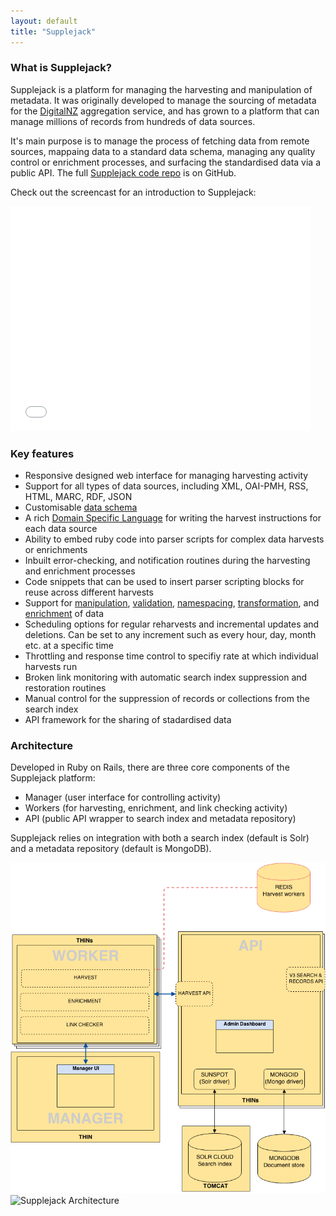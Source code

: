 ```yaml
---
layout: default
title: "Supplejack"
---
```

### What is Supplejack?

Supplejack is a platform for managing the harvesting and manipulation of metadata. It was originally developed to manage the sourcing of metadata for the [DigitalNZ](http://www.digitalnz.org/) aggregation service, and has grown to a platform that can manage millions of records from hundreds of data sources.

It's main purpose is to manage the process of fetching data from remote sources, mappaing data to a standard data schema, managing any quality control or enrichment processes, and surfacing the standardised data via a public API. The full [Supplejack code repo](https://github.com/DigitalNZ) is on GitHub. 

Check out the screencast for an introduction to Supplejack:

<iframe width="480" height="360" src="//www.youtube.com/embed/MLUURxcfcLc?rel=0" frameborder="0" allowfullscreen></iframe>



### Key features

* Responsive designed web interface for managing harvesting activity
* Support for all types of data sources, including XML, OAI-PMH, RSS, HTML, MARC, RDF, JSON
* Customisable [data schema](http://digitalnz.github.io/supplejack/api/creating-a-schema.html)
* A rich [Domain Specific Language](http://digitalnz.github.io/supplejack/manager/introduction-to-parser-scripts.html) for writing the harvest instructions for each data source
* Ability to embed ruby code into parser scripts for complex data harvests or enrichments
* Inbuilt error-checking, and notification routines during the harvesting and enrichment processes
* Code snippets that can be used to insert parser scripting blocks for reuse across different harvests
* Support for [manipulation](http://digitalnz.github.io/supplejack/manager/modifiers.html), [validation](http://digitalnz.github.io/supplejack/manager/validations.html), [namespacing](http://digitalnz.github.io/supplejack/manager/xml-namespaces.html), [transformation](http://digitalnz.github.io/supplejack/manager/attribute-transformation-options.html), and [enrichment](http://digitalnz.github.io/supplejack/manager/enrichments.html) of data
* Scheduling options for regular reharvests and incremental updates and deletions. Can be set to any increment such as every hour, day, month etc. at a specific time
* Throttling and response time control to specifiy rate at which individual harvests run
* Broken link monitoring with automatic search index suppression and restoration routines
* Manual control for the suppression of records or collections from the search index
* API framework for the sharing of stadardised data



### Architecture

Developed in Ruby on Rails, there are three core components of the Supplejack platform:

* Manager (user interface for controlling activity)
* Workers (for harvesting, enrichment, and link checking activity)
* API (public API wrapper to search index and metadata repository)

Supplejack relies on integration with both a search index (default is Solr) and a metadata repository (default is MongoDB).

![Supplejack Architecture](images/Master-DigitalNZ-Infrastructure-Supplejack-View.png) 
![Supplejack Architecture](https://drive.google.com/file/d/0B63EYVIeMWSfc0R5empaYWxSaHM/edit?usp=sharing)
